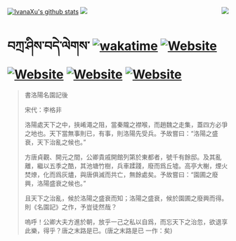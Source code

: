 [![IvanaXu's github stats](https://github-readme-stats.vercel.app/api?username=IvanaXu&theme=codeSTACKr)](https://github.com/anuraghazra/github-readme-stats)
<img align="right" src="https://github-readme-stats.vercel.app/api/top-langs/?username=IvanaXu&langs_count=8&theme=codeSTACKr" />
<img src="https://github-readme-stats.vercel.app/api/wakatime?username=IvanaXu&layout=compact&langs_count=8&theme=codeSTACKr&custom_title=Programming&nbsp;Times&nbsp;(Since&nbsp;Jul.29.2021)" />
# བཀྲ་ཤིས་བདེ་ལེགས་	[![wakatime](https://wakatime.com/badge/user/5043ee4a-e361-4607-9d47-d557f2005d05.svg)](https://wakatime.com/@5043ee4a-e361-4607-9d47-d557f2005d05)	[![Website](https://img.shields.io/website?label=tianchi&up_color=orange&up_message=IvanaXu&url=https%3A%2F%2Fshields.io)](https://tianchi.aliyun.com/home/science/scienceDetail?userId=1095279182618)	[![Website](https://img.shields.io/website?label=yuque&up_color=green&up_message=IvanaXu&url=https%3A%2F%2Fshields.io)](https://www.yuque.com/ivanaxu)	[![Website](https://img.shields.io/website?label=leetcode&up_color=yellow&up_message=IvanaXu&url=https%3A%2F%2Fshields.io)](https://leetcode.cn/u/ivanaxu)	[![Website](https://img.shields.io/website?label=aistudio&up_color=violet&up_message=IvanaXu&url=https%3A%2F%2Fshields.io)](https://aistudio.baidu.com/aistudio/personalcenter/thirdview/979775)
> 書洛陽名園記後
> 
> 宋代：李格非 
> 
> 洛陽處天下之中，挾崤澠之阻，當秦隴之襟喉，而趙魏之走集，蓋四方必爭之地也。天下當無事則已，有事，則洛陽先受兵。予故嘗曰：“洛陽之盛衰，天下治亂之候也。”
> 
> 方唐貞觀、開元之間，公卿貴戚開館列第於東都者，號千有餘邸。及其亂離，繼以五季之酷，其池塘竹樹，兵車蹂踐，廢而爲丘墟。高亭大榭，煙火焚燎，化而爲灰燼，與唐俱滅而共亡，無餘處矣。予故嘗曰：“園圃之廢興，洛陽盛衰之候也。”
> 
> 且天下之治亂，候於洛陽之盛衰而知；洛陽之盛衰，候於園圃之廢興而得。則《名園記》之作，予豈徒然哉？
> 
> 嗚呼！公卿大夫方進於朝，放乎一己之私以自爲，而忘天下之治忽，欲退享此樂，得乎？唐之末路是已。(唐之末路是已 一作：矣)
>
